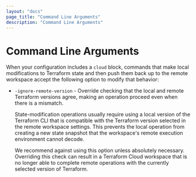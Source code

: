 ```yaml
---
layout: "docs"
page_title: "Command Line Arguments"
description: "Command Line Arguments"
---
```


# Command Line Arguments

When your configuration includes a `cloud` block, commands that
make local modifications to Terraform state and then push them back up to the remote workspace
accept the following option to modify that behavior:

- `-ignore-remote-version` - Override checking that the local and remote
  Terraform versions agree, making an operation proceed even when there is
  a mismatch.

    State-modification operations usually require using a local version of the
    Terraform CLI that is compatible with the Terraform version selected
    in the remote workspace settings. This prevents the
    local operation from creating a new state snapshot that the workspace's
    remote execution environment cannot decode.

    We recommend against using this option unless absolutely necessary. Overriding this check can result 
     in a Terraform Cloud workspace that is no longer able to complete remote operations with the currently 
     selected version of Terraform.

